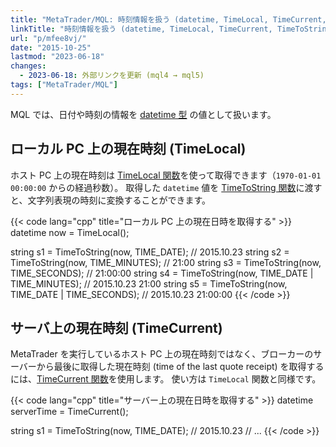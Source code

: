 ```yaml
---
title: "MetaTrader/MQL: 時刻情報を扱う (datetime, TimeLocal, TimeCurrent, TimeToString)"
linkTitle: "時刻情報を扱う (datetime, TimeLocal, TimeCurrent, TimeToString)"
url: "p/mfee8vj/"
date: "2015-10-25"
lastmod: "2023-06-18"
changes:
  - 2023-06-18: 外部リンクを更新 (mql4 → mql5)
tags: ["MetaTrader/MQL"]
---
```


MQL では、日付や時刻の情報を [datetime 型](https://www.mql5.com/en/docs/basis/types/integer/datetime) の値として扱います。


ローカル PC 上の現在時刻 (TimeLocal)
----

ホスト PC 上の現在時刻は [TimeLocal 関数](https://www.mql5.com/en/docs/dateandtime/timelocal)を使って取得できます（`1970-01-01 00:00:00` からの経過秒数）。
取得した `datetime` 値を [TimeToString 関数](https://www.mql5.com/en/docs/convert/timetostring)に渡すと、文字列表現の時刻に変換することができます。

{{< code lang="cpp" title="ローカル PC 上の現在日時を取得する" >}}
datetime now = TimeLocal();

string s1 = TimeToString(now, TIME_DATE);     // 2015.10.23
string s2 = TimeToString(now, TIME_MINUTES);  // 21:00
string s3 = TimeToString(now, TIME_SECONDS);  // 21:00:00
string s4 = TimeToString(now, TIME_DATE | TIME_MINUTES);  // 2015.10.23 21:00
string s5 = TimeToString(now, TIME_DATE | TIME_SECONDS);  // 2015.10.23 21:00:00
{{< /code >}}


サーバ上の現在時刻 (TimeCurrent)
----

MetaTrader を実行しているホスト PC 上の現在時刻ではなく、ブローカーのサーバーから最後に取得した現在時刻 (time of the last quote receipt) を取得するには、[TimeCurrent 関数](https://www.mql5.com/en/docs/dateandtime/timecurrent)を使用します。
使い方は `TimeLocal` 関数と同様です。

{{< code lang="cpp" title="サーバー上の現在日時を取得する" >}}
datetime serverTime = TimeCurrent();

string s1 = TimeToString(now, TIME_DATE);     // 2015.10.23
// ...
{{< /code >}}

